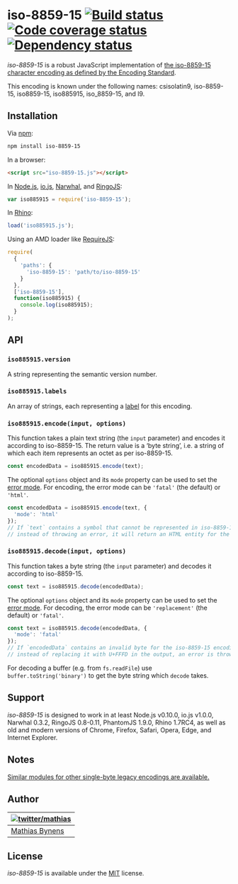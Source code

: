 # iso-8859-15 [![Build status](https://travis-ci.org/mathiasbynens/iso-8859-15.svg?branch=master)](https://travis-ci.org/mathiasbynens/iso-8859-15) [![Code coverage status](https://coveralls.io/repos/mathiasbynens/iso-8859-15/badge.svg)](https://coveralls.io/r/mathiasbynens/iso-8859-15) [![Dependency status](https://gemnasium.com/mathiasbynens/iso-8859-15.svg)](https://gemnasium.com/mathiasbynens/iso-8859-15)

_iso-8859-15_ is a robust JavaScript implementation of [the iso-8859-15 character encoding as defined by the Encoding Standard](https://encoding.spec.whatwg.org/#iso-8859-15).

This encoding is known under the following names: csisolatin9, iso-8859-15, iso8859-15, iso885915, iso_8859-15, and l9.

## Installation

Via [npm](https://www.npmjs.com/):

```bash
npm install iso-8859-15
```

In a browser:

```html
<script src="iso-8859-15.js"></script>
```

In [Node.js](https://nodejs.org/), [io.js](https://iojs.org/), [Narwhal](http://narwhaljs.org/), and [RingoJS](http://ringojs.org/):

```js
var iso885915 = require('iso-8859-15');
```

In [Rhino](https://www.mozilla.org/rhino/):

```js
load('iso885915.js');
```

Using an AMD loader like [RequireJS](http://requirejs.org/):

```js
require(
  {
    'paths': {
      'iso-8859-15': 'path/to/iso-8859-15'
    }
  },
  ['iso-8859-15'],
  function(iso885915) {
    console.log(iso885915);
  }
);
```

## API

### `iso885915.version`

A string representing the semantic version number.

### `iso885915.labels`

An array of strings, each representing a [label](https://encoding.spec.whatwg.org/#label) for this encoding.

### `iso885915.encode(input, options)`

This function takes a plain text string (the `input` parameter) and encodes it according to iso-8859-15. The return value is a ‘byte string’, i.e. a string of which each item represents an octet as per iso-8859-15.

```js
const encodedData = iso885915.encode(text);
```

The optional `options` object and its `mode` property can be used to set the [error mode](https://encoding.spec.whatwg.org/#error-mode). For encoding, the error mode can be `'fatal'` (the default) or `'html'`.

```js
const encodedData = iso885915.encode(text, {
  'mode': 'html'
});
// If `text` contains a symbol that cannot be represented in iso-8859-15,
// instead of throwing an error, it will return an HTML entity for the symbol.
```

### `iso885915.decode(input, options)`

This function takes a byte string (the `input` parameter) and decodes it according to iso-8859-15.

```js
const text = iso885915.decode(encodedData);
```

The optional `options` object and its `mode` property can be used to set the [error mode](https://encoding.spec.whatwg.org/#error-mode). For decoding, the error mode can be `'replacement'` (the default) or `'fatal'`.

```js
const text = iso885915.decode(encodedData, {
  'mode': 'fatal'
});
// If `encodedData` contains an invalid byte for the iso-8859-15 encoding,
// instead of replacing it with U+FFFD in the output, an error is thrown.
```

For decoding a buffer (e.g. from `fs.readFile`) use `buffer.toString('binary')` to get the byte string which `decode` takes.

## Support

_iso-8859-15_ is designed to work in at least Node.js v0.10.0, io.js v1.0.0, Narwhal 0.3.2, RingoJS 0.8-0.11, PhantomJS 1.9.0, Rhino 1.7RC4, as well as old and modern versions of Chrome, Firefox, Safari, Opera, Edge, and Internet Explorer.

## Notes

[Similar modules for other single-byte legacy encodings are available.](https://www.npmjs.com/browse/keyword/legacy-encoding)

## Author

| [![twitter/mathias](https://gravatar.com/avatar/24e08a9ea84deb17ae121074d0f17125?s=70)](https://twitter.com/mathias "Follow @mathias on Twitter") |
|---|
| [Mathias Bynens](https://mathiasbynens.be/) |

## License

_iso-8859-15_ is available under the [MIT](https://mths.be/mit) license.
